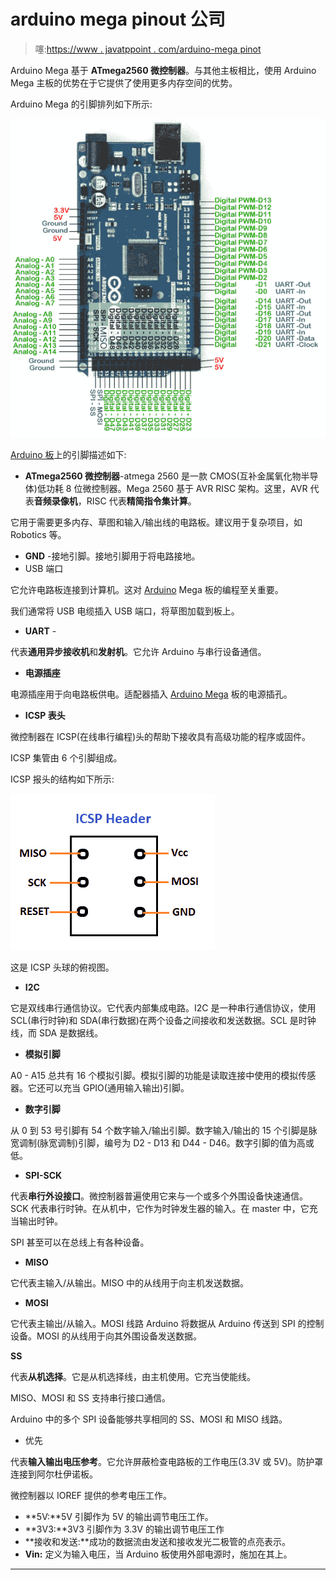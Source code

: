 # arduino mega pinout 公司

> 噻:[https://www . javatppoint . com/arduino-mega pinot](https://www.javatpoint.com/arduino-mega-pinout)

Arduino Mega 基于 **ATmega2560 微控制器**。与其他主板相比，使用 Arduino Mega 主板的优势在于它提供了使用更多内存空间的优势。

Arduino Mega 的引脚排列如下所示:

![Arduino Mega Pinout](img/ffcee713998f26a750b383f67a306fc1.png)

[Arduino 板](https://www.javatpoint.com/arduino-boards)上的引脚描述如下:

*   **ATmega2560 微控制器**-atmega 2560 是一款 CMOS(互补金属氧化物半导体)低功耗 8 位微控制器。Mega 2560 基于 AVR RISC 架构。这里，AVR 代表**音频录像机**，RISC 代表**精简指令集计算**。

它用于需要更多内存、草图和输入/输出线的电路板。建议用于复杂项目，如 Robotics 等。

*   **GND** -接地引脚。接地引脚用于将电路接地。
*   USB 端口

它允许电路板连接到计算机。这对 [Arduino](https://www.javatpoint.com/arduino) Mega 板的编程至关重要。

我们通常将 USB 电缆插入 USB 端口，将草图加载到板上。

*   **UART** -

代表**通用异步接收机**和**发射机**。它允许 Arduino 与串行设备通信。

*   **电源插座**

电源插座用于向电路板供电。适配器插入 [Arduino Mega](https://www.javatpoint.com/arduino-mega) 板的电源插孔。

*   **ICSP 表头**

微控制器在 ICSP(在线串行编程)头的帮助下接收具有高级功能的程序或固件。

ICSP 集管由 6 个引脚组成。

ICSP 报头的结构如下所示:

![Arduino Mega Pinout](img/e4f2288d21388ac489406093fa723aa7.png)

这是 ICSP 头球的俯视图。

*   **I2C**

它是双线串行通信协议。它代表内部集成电路。I2C 是一种串行通信协议，使用 SCL(串行时钟)和 SDA(串行数据)在两个设备之间接收和发送数据。SCL 是时钟线，而 SDA 是数据线。

*   **模拟引脚**

A0 - A15 总共有 16 个模拟引脚。模拟引脚的功能是读取连接中使用的模拟传感器。它还可以充当 GPIO(通用输入输出)引脚。

*   **数字引脚**

从 0 到 53 号引脚有 54 个数字输入/输出引脚。数字输入/输出的 15 个引脚是脉宽调制(脉宽调制)引脚，编号为 D2 - D13 和 D44 - D46。数字引脚的值为高或低。

*   **SPI-SCK**

代表**串行外设接口**。微控制器普遍使用它来与一个或多个外围设备快速通信。SCK 代表串行时钟。在从机中，它作为时钟发生器的输入。在 master 中，它充当输出时钟。

SPI 甚至可以在总线上有各种设备。

*   **MISO**

它代表主输入/从输出。MISO 中的从线用于向主机发送数据。

*   **MOSI**

它代表主输出/从输入。MOSI 线路 Arduino 将数据从 Arduino 传送到 SPI 的控制设备。MOSI 的从线用于向其外围设备发送数据。

**SS**

代表**从机选择**。它是从机选择线，由主机使用。它充当使能线。

MISO、MOSI 和 SS 支持串行接口通信。

Arduino 中的多个 SPI 设备能够共享相同的 SS、MOSI 和 MISO 线路。

*   优先

代表**输入输出电压参考**。它允许屏蔽检查电路板的工作电压(3.3V 或 5V)。防护罩连接到阿尔杜伊诺板。

微控制器以 IOREF 提供的参考电压工作。

*   **5V:**5V 引脚作为 5V 的输出调节电压工作。
*   **3V3:**3V3 引脚作为 3.3V 的输出调节电压工作
*   **接收和发送:**成功的数据流由发送和接收发光二极管的点亮表示。
*   **Vin:** 定义为输入电压，当 Arduino 板使用外部电源时，施加在其上。

* * *